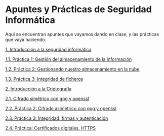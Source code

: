 # Apuntes y Prácticas de Seguridad Informática

Aquí se encuentran apuntes que vayamos dando en clase, y las prácticas que vaya
haciendo.

[1. Introducción a la seguridad informática](./Introducciónalainformática.md)

   [1.1. Práctica 1: Gestión del almacenamiento de la información](./Práctica1Gestiondelalmacenamiento.md)  

   [1.2. Práctica 2: Gestionando nuestro almacenamiento en la nube](./Práctica2Gestiondelalmacenamientonube.md)

   [1.3. Práctica 3: Integridad de ficheros](./Práctica3Integridadficheros.md)

[2. Introducción a la Criptografía](./Criptografia.md)

[2.1. Cifrado simétrico con gpg y openssl](./Cifradosimetrico.md)

[2.2. Práctica 2: Cifrado asimétrico con gpg y openssl](./Practicacifrado.md)

[2.3. Práctica 3: Integridad, firmas y autenticación](./Practica3.md)

[2.4. Práctica: Certificados digitales. HTTPS](.Certdigitales.md)
